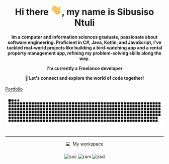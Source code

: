 <div align="center">
<h1 align="center">Hi there <img width="35" src="https://github.com/1999AZZAR/1999AZZAR/blob/main/resources/img/waving.gif">, my name is Sibusiso Ntuli</h1>
<h4 align="center">Im a computer and information sciences graduate, passionate about software engineering. Proficient in C#, Java, Kotlin, and JavaScript, I've tackled real-world projects like building a bird-watching app and a rental property management app, refining my problem-solving skills along the way.

I'm currently a Freelance developer

🤝 Let's connect and explore the world of code together!</h4>
</div>

<a href="https://codiex0.github.io/portfolio/" class="btn-rounded-white">Portfolio</a>

<div align="center">
  <a href="https://github.com/CODIEX0">
  <img  src="https://github.com/1999AZZAR/1999AZZAR/blob/main/resources/img/grid-snake.svg"
       alt="snake" /></a>
</div>

<hr> 
<p align='center'>
  💻 &nbsp;My workspace<br/><br/>
<!-- <img alt="os" src="https://img.shields.io/badge/Apple-Acer_Nitro_5-999999?style=flat&logo=apple&logoColor=white" />  -->
  <img alt="soc" src="https://img.shields.io/badge/Intel-Core_i5-0071C5?style=for-the-badge&logo=intel&logoColor=white" />
  <img alt="ram" src="https://img.shields.io/badge/RAM-16GB-%230071C5.svg?&style=for-the-badge&logoColor=white" />
  <img alt="ssd" src="https://img.shields.io/badge/512%20GB%20SSD-grey?style=for-the-badge" />
</p>

